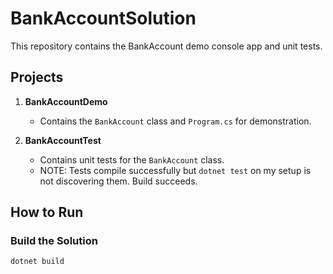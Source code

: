 # BankAccountSolution

This repository contains the BankAccount demo console app and unit tests.

## Projects

1. **BankAccountDemo** 
   - Contains the `BankAccount` class and `Program.cs` for demonstration.  

2. **BankAccountTest**  
   - Contains unit tests for the `BankAccount` class.  
   - NOTE: Tests compile successfully but `dotnet test` on my setup is not discovering them. Build succeeds.

## How to Run

### Build the Solution
```bash
dotnet build
